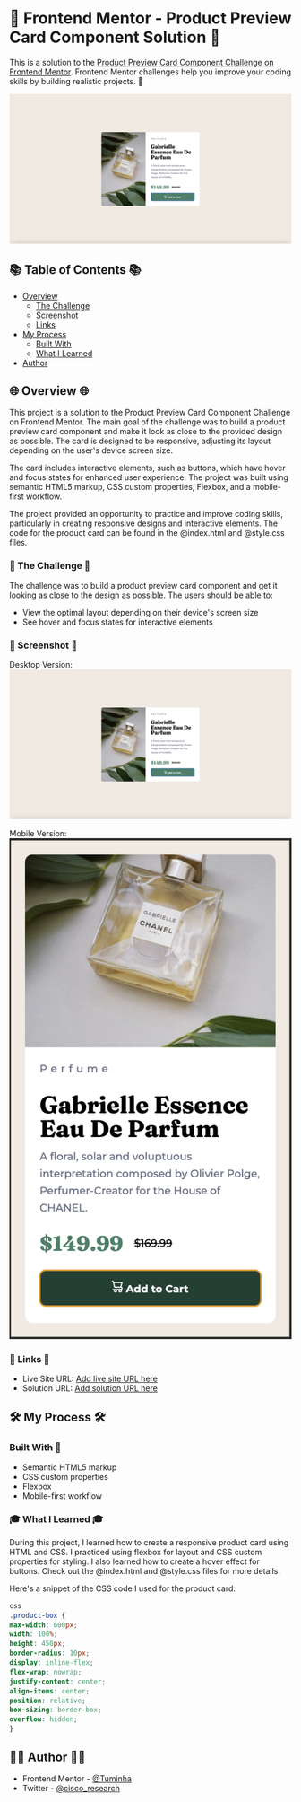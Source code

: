 # 🚀 Frontend Mentor - Product Preview Card Component Solution 🚀

This is a solution to the [Product Preview Card Component Challenge on Frontend Mentor](https://www.frontendmentor.io/challenges/product-preview-card-component-GO7UmttRfa). Frontend Mentor challenges help you improve your coding skills by building realistic projects. 🎯

![Design preview for the Product preview card component coding challenge](./design/result-desktop.png)

## 📚 Table of Contents 📚

- [Overview](#overview)
  - [The Challenge](#the-challenge)
  - [Screenshot](#screenshot)
  - [Links](#links)
- [My Process](#my-process)
  - [Built With](#built-with)
  - [What I Learned](#what-i-learned)
- [Author](#author)

## 🌐 Overview 🌐

This project is a solution to the Product Preview Card Component Challenge on Frontend Mentor. The main goal of the challenge was to build a product preview card component and make it look as close to the provided design as possible. The card is designed to be responsive, adjusting its layout depending on the user's device screen size. 

The card includes interactive elements, such as buttons, which have hover and focus states for enhanced user experience. The project was built using semantic HTML5 markup, CSS custom properties, Flexbox, and a mobile-first workflow. 

The project provided an opportunity to practice and improve coding skills, particularly in creating responsive designs and interactive elements. The code for the product card can be found in the @index.html and @style.css files.

### 🎯 The Challenge 🎯

The challenge was to build a product preview card component and get it looking as close to the design as possible. The users should be able to:

- View the optimal layout depending on their device's screen size
- See hover and focus states for interactive elements

### 📸 Screenshot 📸

Desktop Version:
![Desktop Version](./design/result-desktop.png)

Mobile Version:
![Mobile Version](./design/result-mobile.png)

### 🔗 Links 🔗

- Live Site URL: [Add live site URL here](https://your-live-site-url.com)
- Solution URL: [Add solution URL here](https://your-solution-url.com)

## 🛠 My Process 🛠

### Built With 🧰

- Semantic HTML5 markup
- CSS custom properties
- Flexbox
- Mobile-first workflow

### 🎓 What I Learned 🎓

During this project, I learned how to create a responsive product card using HTML and CSS. I practiced using flexbox for layout and CSS custom properties for styling. I also learned how to create a hover effect for buttons. Check out the @index.html and @style.css files for more details.

Here's a snippet of the CSS code I used for the product card:

```css
css
.product-box {
max-width: 600px;
width: 100%;
height: 450px;
border-radius: 10px;
display: inline-flex;
flex-wrap: nowrap;
justify-content: center;
align-items: center;
position: relative;
box-sizing: border-box;
overflow: hidden;
}
```

## 👨‍💻 Author 👨‍💻

- Frontend Mentor - [@Tuminha](https://www.frontendmentor.io/profile/Tuminha)
- Twitter - [@cisco_research](https://www.twitter.com/cisco_research)

